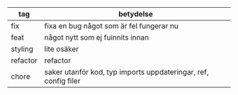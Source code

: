 | tag      | betydelse                                                       |
| -------- | --------------------------------------------------------------- |
| fix      | fixa en bug något som är fel fungerar nu                        |
| feat     | något nytt som ej fuinnits innan                                |
| styling  | lite osäker                                                     |
| refactor | refactor                                                        |
| chore    | saker utanför kod, typ imports uppdateringar, ref, config filer |
